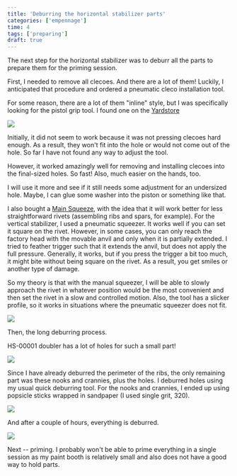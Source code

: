 ```yaml
---
title: 'Deburring the horizontal stabilizer parts'
categories: ['empennage']
time: 4
tags: ['preparing']
draft: true
---
```


The next step for the horizontal stabilizer was to deburr all the parts to prepare them for the priming session.

<!-- more -->

First, I needed to remove all clecoes. And there are a lot of them! Luckily, I anticipated that procedure and ordered a pneumatic cleco installation tool.

For some reason, there are a lot of them "inline" style, but I was specifically looking for the pistol grip tool. I found one on the [Yardstore](https://www.yardstore.com/pistol-grip-cleco-installation-tool)

![](1-pneumatic-cleco-tool.jpeg)

Initially, it did not seem to work because it was not pressing clecoes hard enough. As a result, they won't fit into the hole or would not come out of the hole. So far I have not found any way to adjust the tool.

However, it worked amazingly well for removing and installing clecoes into the final-sized holes. So fast! Also, much easier on the hands, too.

I will use it more and see if it still needs some adjustment for an undersized hole. Maybe, I can glue some washer into the piston or something like that.

I also bought a [Main Squeeze](https://www.cleavelandtool.com/products/main-squeeze-model-22), with the idea that it will work better for less straightforward rivets (assembling ribs and spars, for example). For the vertical stabilizer, I used a pneumatic squeezer. It works well if you can set it square on the rivet. However, in some cases, you can only reach the factory head with the movable anvil and only when it is partially extended. I tried to feather trigger such that it extends the anvil, but does not apply the full pressure. Generally, it works, but if you press the trigger a bit too much, it might bite without being square on the rivet. As a result, you get smiles or another type of damage.

So my theory is that with the manual squeezer, I will be able to slowly approach the rivet in whatever position would be the most convenient and then set the rivet in a slow and controlled motion. Also, the tool has a slicker profile, so it works in situations where the pneumatic squeezer does not fit.

![](2-main-squeeze.jpeg)

Then, the long deburring process.

HS-00001 doubler has a lot of holes for such a small part!

![](3-so-many-holes.jpeg)

Since I have already deburred the perimeter of the ribs, the only remaining part was these nooks and crannies, plus the holes. I deburred holes using my usual quick deburring tool. For the nooks and crannies, I ended up using popsicle sticks wrapped in sandpaper (I used single grit, 320).

![](4-popsicle-stick-sandpaper.jpeg)

And after a couple of hours, everything is deburred.

![](5-everything-deburred.jpeg)

Next -- priming. I probably won't be able to prime everything in a single session as my paint booth is relatively small and also does not have a good way to hold parts.